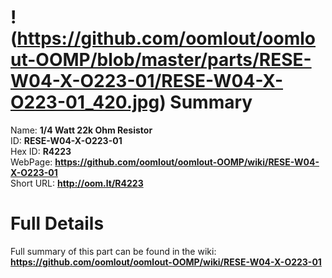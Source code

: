 
!(https://github.com/oomlout/oomlout-OOMP/blob/master/parts/RESE-W04-X-O223-01/RESE-W04-X-O223-01_420.jpg)
Summary
=================
  
Name: __1/4 Watt 22k Ohm Resistor__    
ID: __RESE-W04-X-O223-01__   
Hex ID: __R4223__   
WebPage: __https://github.com/oomlout/oomlout-OOMP/wiki/RESE-W04-X-O223-01__   
Short URL: __http://oom.lt/R4223__   

Full Details
==========================
Full summary of this part can be found in the wiki:   
__https://github.com/oomlout/oomlout-OOMP/wiki/RESE-W04-X-O223-01__    

